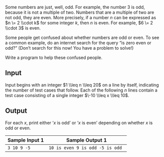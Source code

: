 
Some numbers are just, well, odd. For example, the number
 $3$ is odd, because it is
 not a multiple of two. Numbers that are a multiple of two are
 not odd, they are even. More precisely, if a number
 $n$ can be expressed as
 $n \= 2 \\cdot k$ for some
 integer $k$, then
 $n$ is even. For example,
 $6 \= 2 \\cdot 3$ is
 even.


Some people get confused about whether numbers are odd or
 even. To see a common example, do an internet search for the
 query “is zero even or odd?” (Don’t search for this now! You
 have a problem to solve!)


Write a program to help these confused people.


Input
-----


Input begins with an integer $1 \\leq n \\leq 20$ on a line by
 itself, indicating the number of test cases that follow. Each
 of the following $n$ lines
 contain a test case consisting of a single integer $\-10 \\leq x \\leq 10$.


Output
------


For each $x$, print
 either ‘$x$ is odd’ or
 ‘$x$ is even’ depending on
 whether $x$ is odd or
 even.




| Sample Input 1 | Sample Output 1 |
| --- | --- |
| ``` 3 10 9 -5  ``` | ``` 10 is even 9 is odd -5 is odd  ``` |


